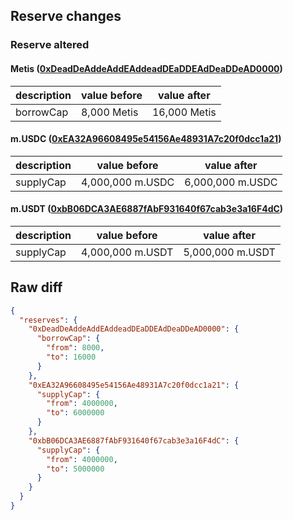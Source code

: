 ## Reserve changes

### Reserve altered

#### Metis ([0xDeadDeAddeAddEAddeadDEaDDEAdDeaDDeAD0000](https://andromeda-explorer.metis.io/address/0xDeadDeAddeAddEAddeadDEaDDEAdDeaDDeAD0000))

| description | value before | value after |
| --- | --- | --- |
| borrowCap | 8,000 Metis | 16,000 Metis |


#### m.USDC ([0xEA32A96608495e54156Ae48931A7c20f0dcc1a21](https://andromeda-explorer.metis.io/address/0xEA32A96608495e54156Ae48931A7c20f0dcc1a21))

| description | value before | value after |
| --- | --- | --- |
| supplyCap | 4,000,000 m.USDC | 6,000,000 m.USDC |


#### m.USDT ([0xbB06DCA3AE6887fAbF931640f67cab3e3a16F4dC](https://andromeda-explorer.metis.io/address/0xbB06DCA3AE6887fAbF931640f67cab3e3a16F4dC))

| description | value before | value after |
| --- | --- | --- |
| supplyCap | 4,000,000 m.USDT | 5,000,000 m.USDT |


## Raw diff

```json
{
  "reserves": {
    "0xDeadDeAddeAddEAddeadDEaDDEAdDeaDDeAD0000": {
      "borrowCap": {
        "from": 8000,
        "to": 16000
      }
    },
    "0xEA32A96608495e54156Ae48931A7c20f0dcc1a21": {
      "supplyCap": {
        "from": 4000000,
        "to": 6000000
      }
    },
    "0xbB06DCA3AE6887fAbF931640f67cab3e3a16F4dC": {
      "supplyCap": {
        "from": 4000000,
        "to": 5000000
      }
    }
  }
}
```